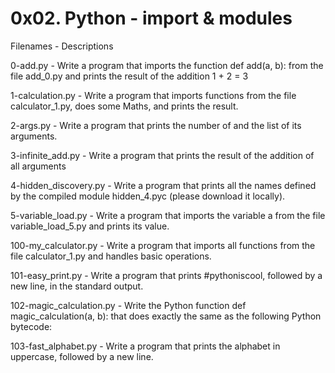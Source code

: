 # 0x02. Python - import & modules


Filenames - Descriptions


0-add.py - Write a program that imports the function def add(a, b): from the file add_0.py and prints the result of the addition 1 + 2 = 3


1-calculation.py - Write a program that imports functions from the file calculator_1.py, does some Maths, and prints the result.


2-args.py - Write a program that prints the number of and the list of its arguments.


3-infinite_add.py - Write a program that prints the result of the addition of all arguments


4-hidden_discovery.py - Write a program that prints all the names defined by the compiled module hidden_4.pyc (please download it locally).


5-variable_load.py - Write a program that imports the variable a from the file variable_load_5.py and prints its value.


100-my_calculator.py - Write a program that imports all functions from the file calculator_1.py and handles basic operations.


101-easy_print.py - Write a program that prints #pythoniscool, followed by a new line, in the standard output.


102-magic_calculation.py - Write the Python function def magic_calculation(a, b): that does exactly the same as the following Python bytecode:


103-fast_alphabet.py - Write a program that prints the alphabet in uppercase, followed by a new line.
